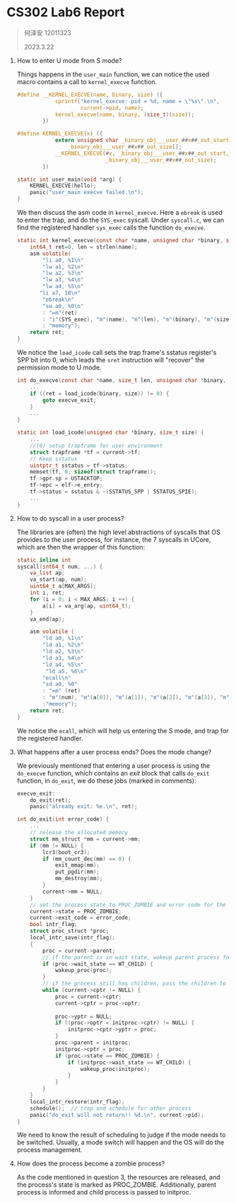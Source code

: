 # CS302 Lab6 Report

> 何泽安 12011323
>
> 2023.3.22

1. How to enter U mode from S mode?

   Things happens in the `user_main` function, we can notice the used macro contains a call to `kernel_execve` function.

   ```c
   #define __KERNEL_EXECVE(name, binary, size) ({                          \
               cprintf("kernel_execve: pid = %d, name = \"%s\".\n",        \
                       current->pid, name);                                \
               kernel_execve(name, binary, (size_t)(size));                \
           })
   
   #define KERNEL_EXECVE(x) ({                                             \
               extern unsigned char _binary_obj___user_##x##_out_start[],  \
                   _binary_obj___user_##x##_out_size[];                    \
               __KERNEL_EXECVE(#x, _binary_obj___user_##x##_out_start,     \
                               _binary_obj___user_##x##_out_size);         \
           })
   
   static int user_main(void *arg) {
       KERNEL_EXECVE(hello);
       panic("user_main execve failed.\n");
   }
   ```

   We then discuss the asm code in `kernel_execve`. Here a `ebreak` is used to enter the trap, and do the `SYS_exec` syscall. Under `syscall.c`, we can find the registered handler `sys_exec` calls the function `do_execve`.
   ```c
   static int kernel_execve(const char *name, unsigned char *binary, size_t size) {
       int64_t ret=0, len = strlen(name);
       asm volatile(
           "li a0, %1\n"
           "lw a1, %2\n"
           "lw a2, %3\n"
           "lw a3, %4\n"
           "lw a4, %5\n"
       	  "li a7, 10\n"
           "ebreak\n"
           "sw a0, %0\n"
           : "=m"(ret)
           : "i"(SYS_exec), "m"(name), "m"(len), "m"(binary), "m"(size)
           : "memory");
       return ret;
   }
   ```

   We notice the `load_icode` call sets the trap frame's sstatus register's SPP bit into 0, which leads the `sret` instruction will "recover" the permission mode to U mode.

   ```c
   int do_execve(const char *name, size_t len, unsigned char *binary, size_t size) {
       ...
       if ((ret = load_icode(binary, size)) != 0) {
           goto execve_exit;
       }
       ...
   }
   
   static int load_icode(unsigned char *binary, size_t size) {
       ...
       //(6) setup trapframe for user environment
       struct trapframe *tf = current->tf;
       // Keep sstatus
       uintptr_t sstatus = tf->status;
       memset(tf, 0, sizeof(struct trapframe));
       tf->gpr.sp = USTACKTOP;
       tf->epc = elf->e_entry;
       tf->status = sstatus & ~(SSTATUS_SPP | SSTATUS_SPIE);
       ...
   }
   ```

   

1. How to do syscall in a user process?

   The libraries are (often) the high level abstractions of syscalls that OS provides to the user process, for instance, the 7 syscalls in UCore, which are then the wrapper of this function:

   ```c
   static inline int
   syscall(int64_t num, ...) {
       va_list ap;
       va_start(ap, num);
       uint64_t a[MAX_ARGS];
       int i, ret;
       for (i = 0; i < MAX_ARGS; i ++) {
           a[i] = va_arg(ap, uint64_t);
       }
       va_end(ap);
   
       asm volatile (
           "ld a0, %1\n"
           "ld a1, %2\n"
           "ld a2, %3\n"
           "ld a3, %4\n"
           "ld a4, %5\n"
         	"ld a5, %6\n"
           "ecall\n"
           "sd a0, %0"
           : "=m" (ret)
           : "m"(num), "m"(a[0]), "m"(a[1]), "m"(a[2]), "m"(a[3]), "m"(a[4])
           :"memory");
       return ret;
   }
   ```

   We notice the `ecall`, which will help us entering the S mode, and trap for the registered handler.

   

1. What happens after a user process ends? Does the mode change?

   We previously mentioned that entering a user process is using the `do_execve` function, which contains an _exit_ block that calls `do_exit` function, in `do_exit`, we do these jobs (marked in comments):

   ```c
   execve_exit:
       do_exit(ret);
       panic("already exit: %e.\n", ret);
   ```

   ```c
   int do_exit(int error_code) {
       ...
       // release the allocated memory
       struct mm_struct *mm = current->mm;
       if (mm != NULL) {
           lcr3(boot_cr3);
           if (mm_count_dec(mm) == 0) {
               exit_mmap(mm);
               put_pgdir(mm);
               mm_destroy(mm);
           }
           current->mm = NULL;
       }
       // set the process state to PROC_ZOMBIE and error code for the OS to recogination
       current->state = PROC_ZOMBIE;
       current->exit_code = error_code;
       bool intr_flag;
       struct proc_struct *proc;
       local_intr_save(intr_flag);
       {
           proc = current->parent;
           // if the parent is in wait state, wakeup parent process for PCB and kernel stack reclaim
           if (proc->wait_state == WT_CHILD) {
               wakeup_proc(proc);
           }
           // if the process still has children, pass the children to initproc
           while (current->cptr != NULL) {
               proc = current->cptr;
               current->cptr = proc->optr;
       
               proc->yptr = NULL;
               if ((proc->optr = initproc->cptr) != NULL) {
                   initproc->cptr->yptr = proc;
               }
               proc->parent = initproc;
               initproc->cptr = proc;
               if (proc->state == PROC_ZOMBIE) {
                   if (initproc->wait_state == WT_CHILD) {
                       wakeup_proc(initproc);
                   }
               }
           }
       }
       local_intr_restore(intr_flag);
       schedule();  // trap and schedule for other process
       panic("do_exit will not return!! %d.\n", current->pid);
   }
   ```

   We need to know the result of scheduling to judge if the mode needs to be switched. Usually, a mode switch will happen and the OS will do the process management.

   

1. How does the process become a zombie process?

   As the code mentioned in question 3, the resources are released, and the process's state is marked as PROC_ZOMBIE. Additionally, parent process is informed and child process is passed to initproc.